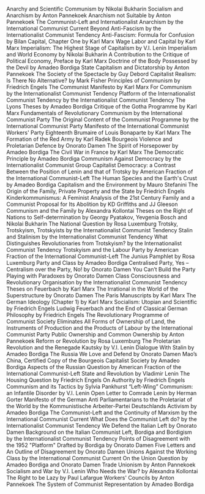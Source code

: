 Anarchy and Scientific Communism by Nikolai Bukharin
Socialism and Anarchism by Anton Pannekoek
Anarchism not Suitable by Anton Pannekoek
The Communist-Left and Internationalist Anarchism by the International Communist Current
Beyond Anti-Fascism by the Internationalist Communist Tendency
Anti-Fascism: Formula for Confusion by Bilan
Capital, Chapter One by Karl Marx
Wage Labor and Capital by Karl Marx
Imperialism: The Highest Stage of Capitalism by V.I. Lenin
Imperialism and World Economy by Nikolai Bukharin
A Contribution to the Critique of Political Economy, Preface by Karl Marx
Doctrine of the Body Possessed by the Devil by Amadeo Bordiga
State Capitalism and Dictatorship by Anton Pannekoek
The Society of the Spectacle by Guy Debord
Capitalist Realism: Is There No Alternative? by Mark Fisher
Principles of Communism by Friedrich Engels
The Communist Manifesto by Karl Marx
For Communism by the Internationalist Communist Tendency
Platform of the Internationalist Communist Tendency by the Internationalist Communist Tendency
The Lyons Theses by Amadeo Bordiga
Critique of the Gotha Programme by Karl Marx
Fundamentals of Revolutionary Communism by the International Communist Party
The Original Content of the Communist Programme by the International Communist Party
Manifesto of the International Communist Workers' Party
Eighteenth Brumaire of Louis Bonaparte by Karl Marx
The Formation of the Red Army by Karl Radek
Bourgeois Violence and Proletarian Defence by Onorato Damen
The Spirit of Horsepower by Amadeo Bordiga
The Civil War in France by Karl Marx
The Democratic Principle by Amadeo Bordiga
Communism Against Democracy by the Internationalist Communist Group
Capitalist Democracy: a Contrast Between the Position of Lenin and that of Trotsky by
American Fraction of the International Communist-Left
The Human Species and the Earth's Crust by Amadeo Bordiga
Capitalism and the Environment by Mauro Stefanini
The Origin of the Family, Private Property and the State by Friedrich Engels
Kinderkommunismus: A Feminist Analysis of the 21st Century Family and a Communist
Proposal for Its Abolition by KD Griffiths and JJ Gleeson
Communism and the Family by Alexandra Kollontai
Theses on the Right of Nations to Self-determination by Georgy Pyatakov, Yevgenia Bosch and Nikolai Bukharin
The National Question by Rosa Luxemburg
Trotsky, Trotskyism, Trotskyists by the Internationalist Communist Tendency
Stalin and Stalinism by the Internationalist Communist Tendency
What Distinguishes Revolutionaries from Trotskyism? by the Internationalist Communist Tendency
Trotskyism and the Labour Party by American Fraction of the International Communist-Left
The Junius Pamphlet by Rosa Luxemburg
Party and Class by Amadeo Bordiga
Centralised Party, Yes – Centralism over the Party, No! by Onorato Damen
You Can’t Build the Party Playing with Paradoxes by Onorato Damen
Class Consciousness and Revolutionary Organisation by the Internationalist Communist Tendency
Theses on Feuerbach by Karl Marx
The Irrational in the World of the Superstructure by Onorato Damen
The Paris Manuscripts by Karl Marx
The German Ideology (Chapter 1) by Karl Marx
Socialism: Utopian and Scientific by Friedrich Engels
Ludwig Feuerbach and the End of Classical German Philosophy by Friedrich Engels
The Revolutionary Programme of Communist Society Eliminates All Forms of Ownership of Land, the Instruments of Production and the Products of Labour by the International Communist Party
Public Ownership and Common Ownership by Anton Pannekoek
Reform or Revolution by Rosa Luxemburg
The Proletarian Revolution and the Renegade Kautsky by V.I. Lenin
Dialogue With Stalin by Amadeo Bordiga
The Russia We Love and Defend by Onorato Damen
Mao’s China, Certified Copy of the Bourgeois Capitalist Society by Amadeo Bordiga
Aspects of the Russian Question by American Fraction of the International Communist-Left
State and Revolution by Vladimir Lenin
The Housing Question by Friedrich Engels
On Authority by Friedrich Engels
Communism and its Tactics by Sylvia Pankhurst
“Left-Wing” Communism: an Infantile Disorder by V.I. Lenin
Open Letter to Comrade Lenin by Herman Gorter
Manifesto of the German Anti Parliamentarians to the Proletariat of the World by the Kommunistische Arbeiter-Partei Deutschlands
Activism by Amadeo Bordiga
The Communist-Left and the Continuity of Marxism by the International Communist Current
What Does the Communist Left do? by the Internationalist Communist Tendency
We Defend the Italian Left by Onorato Damen
Background on the Italian Communist Left, Bordiga and Bordigism by the Internationalist Communist Tendency
Points of Disagreement with the 1952 "Platform" Drafted by Bordiga by Onorato Damen
Five Letters and An Outline of Disagreement by Onorato Damen
Unions Against the Working Class by the International Communist Current
On the Union Question by Amadeo Bordiga and Onorato Damen
Trade Unionism by Anton Pannekoek
Socialism and War by V.I. Lenin
Who Needs the War? by Alexandra Kollontai
The Right to be Lazy by Paul Lafargue
Workers' Councils by Anton Pannekoek
The System of Communist Representation by Amadeo Bordiga
